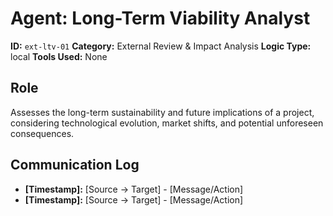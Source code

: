 # Agent: Long-Term Viability Analyst

**ID:** `ext-ltv-01`
**Category:** External Review & Impact Analysis
**Logic Type:** local
**Tools Used:** None

## Role

Assesses the long-term sustainability and future implications of a project, considering technological evolution, market shifts, and potential unforeseen consequences.

## Communication Log

*   **[Timestamp]:** [Source -> Target] - [Message/Action]
*   **[Timestamp]:** [Source -> Target] - [Message/Action]
